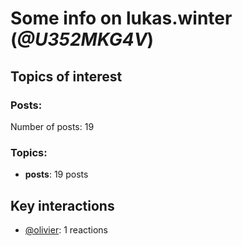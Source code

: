 # Some info on lukas.winter (_@U352MKG4V_)


## Topics of interest

### Posts: 

Number of posts: 19

### Topics:

* __posts__: 19 posts

## Key interactions 

* [@olivier](./U04DFTZ7D.md): 1 reactions
